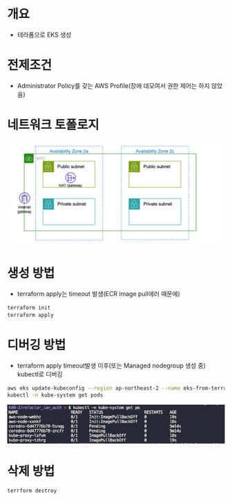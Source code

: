 # 개요
* 테라폼으로 EKS 생성

# 전제조건
* Administrator Policy를 갖는 AWS Profile(장애 데모여서 권한 제어는 하지 않았음)

# 네트워크 토폴로지

![](./imgs/network.png)


# 생성 방법
*  terraform apply는 timeout 발생(ECR image pull에러 때문에)

```bash
terraform init
terraform apply
```

# 디버깅 방법
* terraform apply timeout발생 이후(또는 Managed nodegroup 생성 중) kubectl로 디버깅

```bash
aws eks update-kubeconfig --region ap-northeast-2 --name eks-from-terraform
kubectl -n kube-system get pods
```

![](./imgs/pending.png)


# 삭제 방법

```bash
terrform destroy
```
